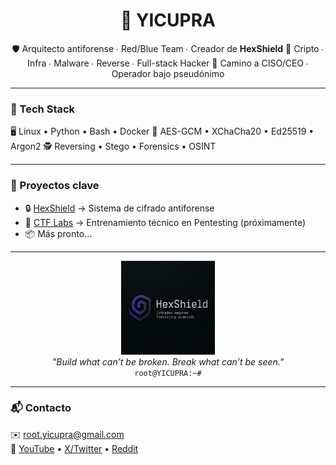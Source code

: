 <h1 align="center">🧬 YICUPRA</h1>

<p align="center">
🛡️ Arquitecto antiforense ∙ Red/Blue Team ∙ Creador de <strong>HexShield</strong>  
🧬 Cripto ∙ Infra ∙ Malware ∙ Reverse ∙ Full-stack Hacker  
🚀 Camino a CISO/CEO ∙ Operador bajo pseudónimo  
</p>

---

### 🧠 Tech Stack

🖥️ Linux • Python • Bash • Docker
🔐 AES-GCM • XChaCha20 • Ed25519 • Argon2
🕵️ Reversing • Stego • Forensics • OSINT


---

### 🧰 Proyectos clave

- 🔒 [HexShield](https://github.com/yicupra/hexshield-v2) → Sistema de cifrado antiforense  
- 🧠 [CTF Labs](#) → Entrenamiento técnico en Pentesting (próximamente)  
- 📦 Más pronto...

---

<p align="center">
<img src="https://raw.githubusercontent.com/yicupra/yicupra/main/assets/logo.png" width="150" alt="Logo Yicupra" />
<br>
  <i>"Build what can’t be broken. Break what can’t be seen."</i><br>
  <code>root@YICUPRA:~#</code>
</p>

---

### 📬 Contacto

✉️ <a href="mailto:root.yicupra@gmail.com">root.yicupra@gmail.com</a>  
🔗 [YouTube](https://youtube.com/@yicupra) • [X/Twitter](https://x.com/yicupra) • [Reddit](https://reddit.com/u/yicupra)

